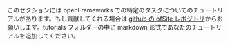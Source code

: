 このセクションには openFrameworks での特定のタスクについてのチュートリアルがあります。もし貢献してくれる場合は <a href="http://github.com/openframeworks/ofSite">github の ofSite レポジトリ</a>からお願いします。tutorials フォルダーの中に markdown 形式であなたのチュートリアルを追加してください。